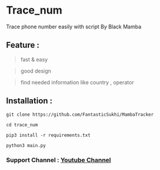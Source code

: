 # Trace_num
Trace phone number easily with script By Black Mamba


## Feature : 
> fast & easy 

> good design 

> find needed information like country , operator 

## Installation :

` git clone https://github.com/FantasticSukhi/MambaTracker `

` cd trace_num ` 

` pip3 install -r requirements.txt ` 

` python3 main.py `


### Support Channel : [Youtube Channel](https://www.youtube.com/c/FantasticSukhi)
